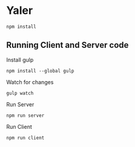 # Yaler

```
npm install
```

## Running Client and Server code
Install gulp

```
npm install --global gulp
```

Watch for changes

```
gulp watch
```

Run Server

```
npm run server
```

Run Client

```
npm run client
```
